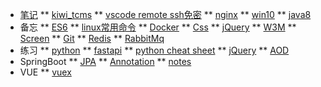 <!-- test/_sidebar.md -->

* [笔记](note/)
** [kiwi_tcms](note/kiwi_tcms)
** [vscode remote ssh免密](note/remote_ssh)
** [nginx](note/nginx)
** [win10](note/win10)
** [java8](note/java8)
* 备忘
** [ES6](memo/es6)
** [linux常用命令](memo/linux)
** [Docker](memo/docker)
** [Css](memo/css)
** [jQuery](memo/jquery)
** [W3M](memo/w3m)
** [Screen](memo/screen)
** [Git](memo/git)
** [Redis](memo/redis)
** [RabbitMq](memo/rabbitmq)
* 练习
** [python](practic/python)
** [fastapi](practic/fastapi)
** [python cheat sheet](practic/python-cheat-sheet)
** [jQuery](practic/jQuery)
** [AOD](practic/AOD)
* SpringBoot
** [JPA](SpringBoot/JPA)
** [Annotation](SpringBoot/Annotation)
** [notes](SpringBoot/notes)
* VUE
** [vuex](VUE/vuex)
